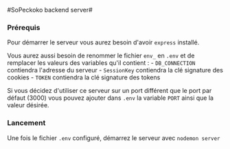 #SoPeckoko backend server#

### Prérequis ###

Pour démarrer le serveur vous aurez besoin d'avoir `express` installé. 

Vous aurez aussi besoin de renommer le fichier `env_` en `.env` et de remplacer les valeurs des variables qu'il contient :
	- `DB_CONNECTION` contiendra l'adresse du serveur
	- `SessionKey` contiendra la clé signature des cookies
	- `TOKEN` contiendra la clé signature des tokens

Si vous décidez d'utiliser ce serveur sur un port différent que le port par défaut (3000) vous pouvez ajouter dans `.env` la variable `PORT` ainsi que la valeur désirée.

### Lancement ###

Une fois le fichier `.env` configuré, démarrez le serveur avec `nodemon server`
